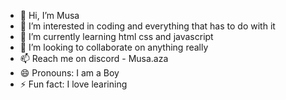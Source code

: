 - 👋 Hi, I’m Musa
- 👀 I’m interested in coding and everything that has to do with it
- 🌱 I’m currently learning html css and javascript
- 💞️ I’m looking to collaborate on anything really
- 📫 Reach me on discord - Musa.aza
- 😄 Pronouns: I am a Boy
- ⚡ Fun fact: I love learining

<!---
Musa-aza/Musa-aza is a ✨ special ✨ repository because its `README.md` (this file) appears on your GitHub profile.
You can click the Preview link to take a look at your changes.
--->

